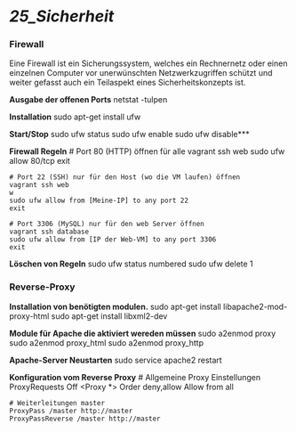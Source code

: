 ***25_Sicherheit***
==========================

### Firewall

Eine Firewall ist ein Sicherungssystem, welches ein Rechnernetz oder einen einzelnen Computer vor unerwünschten Netzwerkzugriffen schützt und weiter gefasst auch ein Teilaspekt eines Sicherheitskonzepts ist.

**Ausgabe der offenen Ports**
    netstat -tulpen


**Installation**
    sudo apt-get install ufw


**Start/Stop**
    sudo ufw status
    sudo ufw enable
    sudo ufw disable***


**Firewall Regeln**
    # Port 80 (HTTP) öffnen für alle
    vagrant ssh web
    sudo ufw allow 80/tcp
    exit

    # Port 22 (SSH) nur für den Host (wo die VM laufen) öffnen
    vagrant ssh web
    w
    sudo ufw allow from [Meine-IP] to any port 22
    exit

    # Port 3306 (MySQL) nur für den web Server öffnen
    vagrant ssh database
    sudo ufw allow from [IP der Web-VM] to any port 3306
    exit


**Löschen von Regeln**
    sudo ufw status numbered
    sudo ufw delete 1



### Reverse-Proxy

**Installation von benötigten modulen.**
    sudo apt-get install libapache2-mod-proxy-html
    sudo apt-get install libxml2-dev


**Module für Apache die aktiviert wereden müssen**
    sudo a2enmod proxy
    sudo a2enmod proxy_html
    sudo a2enmod proxy_http 


**Apache-Server Neustarten**
    sudo service apache2 restart


**Konfiguration vom Reverse Proxy**
    # Allgemeine Proxy Einstellungen
    ProxyRequests Off
    <Proxy *>
        Order deny,allow
        Allow from all
    </Proxy>

    # Weiterleitungen master
    ProxyPass /master http://master
    ProxyPassReverse /master http://master
